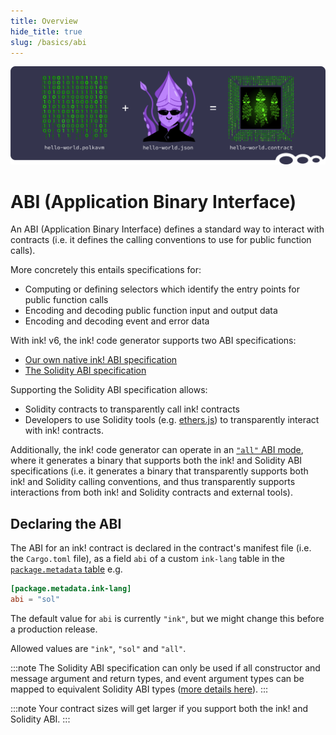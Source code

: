 ```yaml
---
title: Overview
hide_title: true
slug: /basics/abi
---
```


![Metadata Title Picture](/img/title/metadata-revive.svg)

# ABI (Application Binary Interface)

An ABI (Application Binary Interface) defines a standard way to interact with contracts
(i.e. it defines the calling conventions to use for public function calls).

More concretely this entails specifications for:
- Computing or defining selectors which identify the entry points for public function calls
- Encoding and decoding public function input and output data
- Encoding and decoding event and error data

With ink! v6, the ink! code generator supports two ABI specifications:

- [Our own native ink! ABI specification](./ink.md)
- [The Solidity ABI specification](./solidity.md)

Supporting the Solidity ABI specification allows: 
- Solidity contracts to transparently call ink! contracts 
- Developers to use Solidity tools (e.g. [ethers.js][ethers-js]) to 
  transparently interact with ink! contracts.

Additionally, the ink! code generator can operate in an [`"all"` ABI mode](./all.md), 
where it generates a binary that supports both the ink! and Solidity ABI specifications 
(i.e. it generates a binary that transparently supports both ink! and Solidity 
calling conventions, and thus transparently supports interactions from 
both ink! and Solidity contracts and external tools).

## Declaring the ABI

The ABI for an ink! contract is declared in the contract's manifest file 
(i.e. the `Cargo.toml` file), as a field `abi` of a custom `ink-lang` table
in the [`package.metadata` table][package-metadata] e.g.

```toml
[package.metadata.ink-lang]
abi = "sol"
```

The default value for `abi` is currently `"ink"`, 
but we might change this before a production release. 

Allowed values are `"ink"`, `"sol"` and `"all"`.

:::note
The Solidity ABI specification can only be used if all constructor and message
argument and return types, and event argument types can be mapped to
equivalent Solidity ABI types ([more details here][sol-type-mapping]).
:::

:::note
Your contract sizes will get larger if you support both the ink! and Solidity ABI.
:::

[package-metadata]: https://doc.rust-lang.org/cargo/reference/manifest.html#the-metadata-table
[ethers-js]: https://docs.ethers.org/
[sol-type-mapping]: ../../background/solidity-metamask-compat.md#rustink-to-solidity-abi-type-mapping
